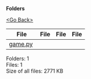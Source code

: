 **Folders**

[&lt;Go Back&gt;](../right.html)

  

<table><thead><tr class="header"><th><strong>File</strong></th><th><strong>File</strong></th><th><strong>File</strong></th><th><strong>File</strong></th></tr></thead><tbody><tr class="odd"><td><a href="game.py">game.py</a> </td><td></td><td></td><td></td></tr></tbody></table>

Folders: 1  
Files: 1  
Size of all files: 2771 KB
